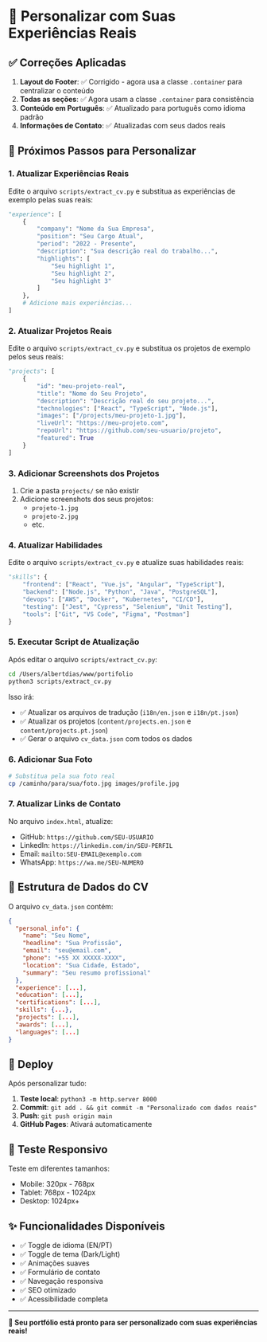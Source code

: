 # 📝 Personalizar com Suas Experiências Reais

## ✅ Correções Aplicadas

1. **Layout do Footer**: ✅ Corrigido - agora usa a classe `.container` para centralizar o conteúdo
2. **Todas as seções**: ✅ Agora usam a classe `.container` para consistência
3. **Conteúdo em Português**: ✅ Atualizado para português como idioma padrão
4. **Informações de Contato**: ✅ Atualizadas com seus dados reais

## 🔧 Próximos Passos para Personalizar

### 1. Atualizar Experiências Reais

Edite o arquivo `scripts/extract_cv.py` e substitua as experiências de exemplo pelas suas reais:

```python
"experience": [
    {
        "company": "Nome da Sua Empresa",
        "position": "Seu Cargo Atual",
        "period": "2022 - Presente",
        "description": "Sua descrição real do trabalho...",
        "highlights": [
            "Seu highlight 1",
            "Seu highlight 2", 
            "Seu highlight 3"
        ]
    },
    # Adicione mais experiências...
]
```

### 2. Atualizar Projetos Reais

Edite o arquivo `scripts/extract_cv.py` e substitua os projetos de exemplo pelos seus reais:

```python
"projects": [
    {
        "id": "meu-projeto-real",
        "title": "Nome do Seu Projeto",
        "description": "Descrição real do seu projeto...",
        "technologies": ["React", "TypeScript", "Node.js"],
        "images": ["/projects/meu-projeto-1.jpg"],
        "liveUrl": "https://meu-projeto.com",
        "repoUrl": "https://github.com/seu-usuario/projeto",
        "featured": True
    }
]
```

### 3. Adicionar Screenshots dos Projetos

1. Crie a pasta `projects/` se não existir
2. Adicione screenshots dos seus projetos:
   - `projeto-1.jpg`
   - `projeto-2.jpg`
   - etc.

### 4. Atualizar Habilidades

Edite o arquivo `scripts/extract_cv.py` e atualize suas habilidades reais:

```python
"skills": {
    "frontend": ["React", "Vue.js", "Angular", "TypeScript"],
    "backend": ["Node.js", "Python", "Java", "PostgreSQL"],
    "devops": ["AWS", "Docker", "Kubernetes", "CI/CD"],
    "testing": ["Jest", "Cypress", "Selenium", "Unit Testing"],
    "tools": ["Git", "VS Code", "Figma", "Postman"]
}
```

### 5. Executar Script de Atualização

Após editar o arquivo `scripts/extract_cv.py`:

```bash
cd /Users/albertdias/www/portifolio
python3 scripts/extract_cv.py
```

Isso irá:
- ✅ Atualizar os arquivos de tradução (`i18n/en.json` e `i18n/pt.json`)
- ✅ Atualizar os projetos (`content/projects.en.json` e `content/projects.pt.json`)
- ✅ Gerar o arquivo `cv_data.json` com todos os dados

### 6. Adicionar Sua Foto

```bash
# Substitua pela sua foto real
cp /caminho/para/sua/foto.jpg images/profile.jpg
```

### 7. Atualizar Links de Contato

No arquivo `index.html`, atualize:
- GitHub: `https://github.com/SEU-USUARIO`
- LinkedIn: `https://linkedin.com/in/SEU-PERFIL`
- Email: `mailto:SEU-EMAIL@exemplo.com`
- WhatsApp: `https://wa.me/SEU-NUMERO`

## 🎯 Estrutura de Dados do CV

O arquivo `cv_data.json` contém:

```json
{
  "personal_info": {
    "name": "Seu Nome",
    "headline": "Sua Profissão",
    "email": "seu@email.com",
    "phone": "+55 XX XXXXX-XXXX",
    "location": "Sua Cidade, Estado",
    "summary": "Seu resumo profissional"
  },
  "experience": [...],
  "education": [...],
  "certifications": [...],
  "skills": {...},
  "projects": [...],
  "awards": [...],
  "languages": [...]
}
```

## 🚀 Deploy

Após personalizar tudo:

1. **Teste local**: `python3 -m http.server 8000`
2. **Commit**: `git add . && git commit -m "Personalizado com dados reais"`
3. **Push**: `git push origin main`
4. **GitHub Pages**: Ativará automaticamente

## 📱 Teste Responsivo

Teste em diferentes tamanhos:
- Mobile: 320px - 768px
- Tablet: 768px - 1024px  
- Desktop: 1024px+

## ✨ Funcionalidades Disponíveis

- ✅ Toggle de idioma (EN/PT)
- ✅ Toggle de tema (Dark/Light)
- ✅ Animações suaves
- ✅ Formulário de contato
- ✅ Navegação responsiva
- ✅ SEO otimizado
- ✅ Acessibilidade completa

---

**🎉 Seu portfólio está pronto para ser personalizado com suas experiências reais!**
